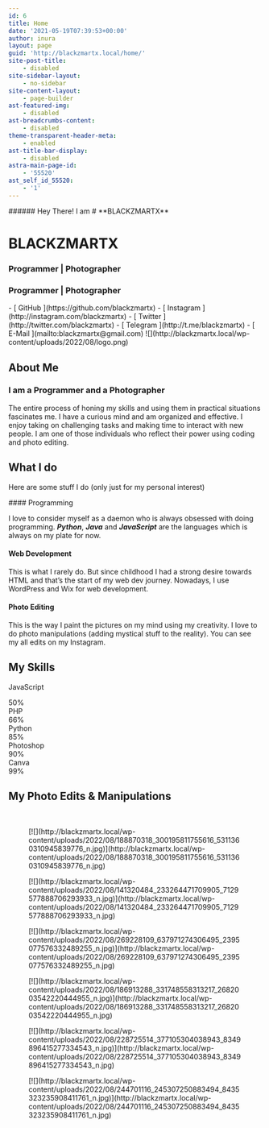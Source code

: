 ```yaml
---
id: 6
title: Home
date: '2021-05-19T07:39:53+00:00'
author: inura
layout: page
guid: 'http://blackzmartx.local/home/'
site-post-title:
    - disabled
site-sidebar-layout:
    - no-sidebar
site-content-layout:
    - page-builder
ast-featured-img:
    - disabled
ast-breadcrumbs-content:
    - disabled
theme-transparent-header-meta:
    - enabled
ast-title-bar-display:
    - disabled
astra-main-page-id:
    - '55520'
ast_self_id_55520:
    - '1'
---
```


<style>/*! elementor - v3.6.8 - 27-07-2022 */
.elementor-heading-title{padding:0;margin:0;line-height:1}.elementor-widget-heading .elementor-heading-title[class*=elementor-size-]>a{color:inherit;font-size:inherit;line-height:inherit}.elementor-widget-heading .elementor-heading-title.elementor-size-small{font-size:15px}.elementor-widget-heading .elementor-heading-title.elementor-size-medium{font-size:19px}.elementor-widget-heading .elementor-heading-title.elementor-size-large{font-size:29px}.elementor-widget-heading .elementor-heading-title.elementor-size-xl{font-size:39px}.elementor-widget-heading .elementor-heading-title.elementor-size-xxl{font-size:59px}</style></head><body>###### Hey There! I am

<style>/*! elementor - v3.6.8 - 27-07-2022 */
.elementor-widget-divider{--divider-border-style:none;--divider-border-width:1px;--divider-color:#2c2c2c;--divider-icon-size:20px;--divider-element-spacing:10px;--divider-pattern-height:24px;--divider-pattern-size:20px;--divider-pattern-url:none;--divider-pattern-repeat:repeat-x}.elementor-widget-divider .elementor-divider{display:-webkit-box;display:-ms-flexbox;display:flex}.elementor-widget-divider .elementor-divider__text{font-size:15px;line-height:1;max-width:95%}.elementor-widget-divider .elementor-divider__element{margin:0 var(--divider-element-spacing);-ms-flex-negative:0;flex-shrink:0}.elementor-widget-divider .elementor-icon{font-size:var(--divider-icon-size)}.elementor-widget-divider .elementor-divider-separator{display:-webkit-box;display:-ms-flexbox;display:flex;margin:0;direction:ltr}.elementor-widget-divider--view-line_icon .elementor-divider-separator,.elementor-widget-divider--view-line_text .elementor-divider-separator{-webkit-box-align:center;-ms-flex-align:center;align-items:center}.elementor-widget-divider--view-line_icon .elementor-divider-separator:after,.elementor-widget-divider--view-line_icon .elementor-divider-separator:before,.elementor-widget-divider--view-line_text .elementor-divider-separator:after,.elementor-widget-divider--view-line_text .elementor-divider-separator:before{display:block;content:"";border-bottom:0;-webkit-box-flex:1;-ms-flex-positive:1;flex-grow:1;border-top:var(--divider-border-width) var(--divider-border-style) var(--divider-color)}.elementor-widget-divider--element-align-left .elementor-divider .elementor-divider-separator>.elementor-divider__svg:first-of-type{-webkit-box-flex:0;-ms-flex-positive:0;flex-grow:0;-ms-flex-negative:100;flex-shrink:100}.elementor-widget-divider--element-align-left .elementor-divider-separator:before{content:none}.elementor-widget-divider--element-align-left .elementor-divider__element{margin-left:0}.elementor-widget-divider--element-align-right .elementor-divider .elementor-divider-separator>.elementor-divider__svg:last-of-type{-webkit-box-flex:0;-ms-flex-positive:0;flex-grow:0;-ms-flex-negative:100;flex-shrink:100}.elementor-widget-divider--element-align-right .elementor-divider-separator:after{content:none}.elementor-widget-divider--element-align-right .elementor-divider__element{margin-right:0}.elementor-widget-divider:not(.elementor-widget-divider--view-line_text):not(.elementor-widget-divider--view-line_icon) .elementor-divider-separator{border-top:var(--divider-border-width) var(--divider-border-style) var(--divider-color)}.elementor-widget-divider--separator-type-pattern{--divider-border-style:none}.elementor-widget-divider--separator-type-pattern.elementor-widget-divider--view-line .elementor-divider-separator,.elementor-widget-divider--separator-type-pattern:not(.elementor-widget-divider--view-line) .elementor-divider-separator:after,.elementor-widget-divider--separator-type-pattern:not(.elementor-widget-divider--view-line) .elementor-divider-separator:before,.elementor-widget-divider--separator-type-pattern:not([class*=elementor-widget-divider--view]) .elementor-divider-separator{width:100%;min-height:var(--divider-pattern-height);-webkit-mask-size:var(--divider-pattern-size) 100%;mask-size:var(--divider-pattern-size) 100%;-webkit-mask-repeat:var(--divider-pattern-repeat);mask-repeat:var(--divider-pattern-repeat);background-color:var(--divider-color);-webkit-mask-image:var(--divider-pattern-url);mask-image:var(--divider-pattern-url)}.elementor-widget-divider--no-spacing{--divider-pattern-size:auto}.elementor-widget-divider--bg-round{--divider-pattern-repeat:round}.rtl .elementor-widget-divider .elementor-divider__text{direction:rtl}.e-container>.elementor-widget-divider{width:var(--container-widget-width,100%);-webkit-box-flex:1;-ms-flex-positive:1;flex-grow:1}</style># **BLACKZMARTX**

# **BLACKZMARTX**

### Programmer | Photographer

### Programmer | Photographer

<link href="http://blackzmartx.local/wp-content/plugins/elementor/assets/css/widget-icon-list.min.css" rel="stylesheet"></link>- [  
     GitHub  
     ](https://github.com/blackzmartx)
- [  
     Instagram  
     ](http://instagram.com/blackzmartx)
- [  
     Twitter  
     ](http://twitter.com/blackzmartx)
- [  
     Telegram  
     ](http://t.me/blackzmartx)
- [  
     E-Mail  
     ](mailto:blackzmartx@gmail.com)

<style>/*! elementor - v3.6.8 - 27-07-2022 */
.elementor-widget-image{text-align:center}.elementor-widget-image a{display:inline-block}.elementor-widget-image a img[src$=".svg"]{width:48px}.elementor-widget-image img{vertical-align:middle;display:inline-block}</style> ![](http://blackzmartx.local/wp-content/uploads/2022/08/logo.png)

## **About Me**

### **I am a Programmer and a Photographer**

The entire process of honing my skills and using them in practical situations fascinates me. I have a curious mind and am organized and effective. I enjoy taking on challenging tasks and making time to interact with new people. I am one of those individuals who reflect their power using coding and photo editing.

## **What I do**

Here are some stuff I do (only just for my personal interest)

<link href="http://blackzmartx.local/wp-content/plugins/elementor/assets/css/widget-icon-box.min.css" rel="stylesheet"></link>####  Programming  
 

 I love to consider myself as a daemon who is always obsessed with doing programming. ***Python***, ***Java*** and ***JavaScript*** are the languages which is always on my plate for now.

####  Web Development  
 

 This is what I rarely do. But since childhood I had a strong desire towards HTML and that’s the start of my web dev journey. Nowadays, I use WordPress and Wix for web development.

####  Photo Editing  
 

 This is the way I paint the pictures on my mind using my creativity. I love to do photo manipulations (adding mystical stuff to the reality). You can see my all edits on my Instagram.

## My Skills

<style>/*! elementor - v3.6.8 - 27-07-2022 */
.elementor-widget-progress{text-align:left}.elementor-progress-wrapper{position:relative;background-color:#eee;color:#fff;height:100%;border-radius:2px}.elementor-progress-bar{display:-webkit-box;display:-ms-flexbox;display:flex;background-color:#818a91;width:0;font-size:11px;height:30px;line-height:30px;border-radius:2px;-webkit-transition:width 1s ease-in-out;-o-transition:width 1s ease-in-out;transition:width 1s ease-in-out}.elementor-progress-text{-webkit-box-flex:1;-ms-flex-positive:1;flex-grow:1;white-space:nowrap;-o-text-overflow:ellipsis;text-overflow:ellipsis;overflow:hidden;padding-left:15px}.elementor-progress-percentage{padding-right:15px}.elementor-widget-progress .elementor-progress-wrapper.progress-info .elementor-progress-bar{background-color:#5bc0de}.elementor-widget-progress .elementor-progress-wrapper.progress-success .elementor-progress-bar{background-color:#5cb85c}.elementor-widget-progress .elementor-progress-wrapper.progress-warning .elementor-progress-bar{background-color:#f0ad4e}.elementor-widget-progress .elementor-progress-wrapper.progress-danger .elementor-progress-bar{background-color:#d9534f}.elementor-progress .elementor-title{display:block}@media (max-width:767px){.elementor-progress-text{padding-left:10px}}</style> JavaScript  
 50%  
 PHP  
 66%  
 Python  
 85%  
 Photoshop  
 90%  
 Canva  
 99%

## My Photo Edits &amp; Manipulations

 [  
 ](https://www.instagram.com/blackzmartx/)

<style>/*! elementor - v3.6.8 - 27-07-2022 */
.elementor-image-gallery .gallery-item{display:inline-block;text-align:center;vertical-align:top;width:100%;max-width:100%;margin:0 auto}.elementor-image-gallery .gallery-item img{margin:0 auto}.elementor-image-gallery .gallery-item .gallery-caption{margin:0}.elementor-image-gallery figure img{display:block}.elementor-image-gallery figure figcaption{width:100%}.gallery-spacing-custom .elementor-image-gallery .gallery-icon{padding:0}@media (min-width:768px){.elementor-image-gallery .gallery-columns-2 .gallery-item{max-width:50%}.elementor-image-gallery .gallery-columns-3 .gallery-item{max-width:33.33%}.elementor-image-gallery .gallery-columns-4 .gallery-item{max-width:25%}.elementor-image-gallery .gallery-columns-5 .gallery-item{max-width:20%}.elementor-image-gallery .gallery-columns-6 .gallery-item{max-width:16.666%}.elementor-image-gallery .gallery-columns-7 .gallery-item{max-width:14.28%}.elementor-image-gallery .gallery-columns-8 .gallery-item{max-width:12.5%}.elementor-image-gallery .gallery-columns-9 .gallery-item{max-width:11.11%}.elementor-image-gallery .gallery-columns-10 .gallery-item{max-width:10%}}@media (min-width:480px) and (max-width:767px){.elementor-image-gallery .gallery.gallery-columns-2 .gallery-item,.elementor-image-gallery .gallery.gallery-columns-3 .gallery-item,.elementor-image-gallery .gallery.gallery-columns-4 .gallery-item,.elementor-image-gallery .gallery.gallery-columns-5 .gallery-item,.elementor-image-gallery .gallery.gallery-columns-6 .gallery-item,.elementor-image-gallery .gallery.gallery-columns-7 .gallery-item,.elementor-image-gallery .gallery.gallery-columns-8 .gallery-item,.elementor-image-gallery .gallery.gallery-columns-9 .gallery-item,.elementor-image-gallery .gallery.gallery-columns-10 .gallery-item{max-width:50%}}@media (max-width:479px){.elementor-image-gallery .gallery.gallery-columns-2 .gallery-item,.elementor-image-gallery .gallery.gallery-columns-3 .gallery-item,.elementor-image-gallery .gallery.gallery-columns-4 .gallery-item,.elementor-image-gallery .gallery.gallery-columns-5 .gallery-item,.elementor-image-gallery .gallery.gallery-columns-6 .gallery-item,.elementor-image-gallery .gallery.gallery-columns-7 .gallery-item,.elementor-image-gallery .gallery.gallery-columns-8 .gallery-item,.elementor-image-gallery .gallery.gallery-columns-9 .gallery-item,.elementor-image-gallery .gallery.gallery-columns-10 .gallery-item{max-width:100%}}</style><figure class="gallery-item"> [![](http://blackzmartx.local/wp-content/uploads/2022/08/188870318_300195811755616_5311360310945839776_n.jpg)](http://blackzmartx.local/wp-content/uploads/2022/08/188870318_300195811755616_5311360310945839776_n.jpg)  
 </figure><figure class="gallery-item"> [![](http://blackzmartx.local/wp-content/uploads/2022/08/141320484_233264471709905_7129577888706293933_n.jpg)](http://blackzmartx.local/wp-content/uploads/2022/08/141320484_233264471709905_7129577888706293933_n.jpg)  
 </figure><figure class="gallery-item"> [![](http://blackzmartx.local/wp-content/uploads/2022/08/269228109_637971274306495_2395077576332489255_n.jpg)](http://blackzmartx.local/wp-content/uploads/2022/08/269228109_637971274306495_2395077576332489255_n.jpg)  
 </figure><figure class="gallery-item"> [![](http://blackzmartx.local/wp-content/uploads/2022/08/186913288_331748558313217_2682003542220444955_n.jpg)](http://blackzmartx.local/wp-content/uploads/2022/08/186913288_331748558313217_2682003542220444955_n.jpg)  
 </figure><figure class="gallery-item"> [![](http://blackzmartx.local/wp-content/uploads/2022/08/228725514_377105304038943_8349896415277334543_n.jpg)](http://blackzmartx.local/wp-content/uploads/2022/08/228725514_377105304038943_8349896415277334543_n.jpg)  
 </figure><figure class="gallery-item"> [![](http://blackzmartx.local/wp-content/uploads/2022/08/244701116_245307250883494_8435323235908411761_n.jpg)](http://blackzmartx.local/wp-content/uploads/2022/08/244701116_245307250883494_8435323235908411761_n.jpg)  
 </figure>